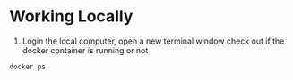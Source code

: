 # Working Locally
1. Login the local computer, open a new terminal window check out if the docker container is running or not
```
docker ps
```
